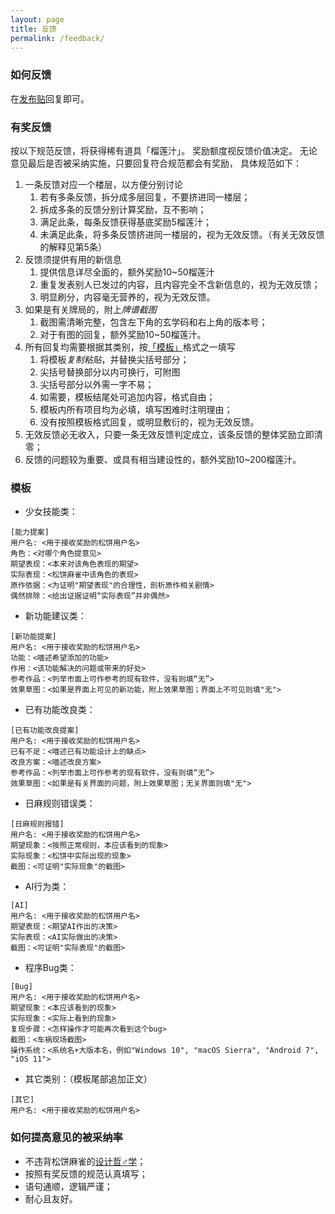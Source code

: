 ```yaml
---
layout: page
title: 反馈
permalink: /feedback/
---
```


### 如何反馈

在[发布贴]("")回复即可。

### 有奖反馈

按以下规范反馈，将获得稀有道具「榴莲汁」。
奖励额度视反馈价值决定。
无论意见最后是否被采纳实施，只要回复符合规范都会有奖励，
具体规范如下：

1. 一条反馈对应一个楼层，以方便分别讨论
    1. 若有多条反馈，拆分成多层回复，不要挤进同一楼层；
    1. 拆成多条的反馈分别计算奖励，互不影响；
    1. 满足此条，每条反馈获得基底奖励5榴莲汁；
    1. 未满足此条，将多条反馈挤进同一楼层的，视为无效反馈。（有关无效反馈的解释见第5条）
2. 反馈须提供有用的新信息
    1. 提供信息详尽全面的，额外奖励10~50榴莲汁
    1. 重复发表别人已发过的内容，且内容完全不含新信息的，视为无效反馈；
    1. 明显刷分，内容毫无营养的，视为无效反馈。
3. 如果是有关牌局的，附上*牌谱截图*
    1. 截图需清晰完整，包含左下角的玄学码和右上角的版本号；
    1. 对于有图的回复，额外奖励10~50榴莲汁。
4. 所有回复均需要根据其类别，按[「模板」](#template)格式之一填写
    1. 将模板*复制粘贴*，并替换尖括号部分；
    1. 尖括号替换部分以内可换行，可附图
	1. 尖括号部分以外需一字不易；
    1. 如需要，模板结尾处可追加内容，格式自由；
    1. 模板内所有项目均为必填，填写困难时注明理由；
    1. 没有按照模板格式回复，或明显敷衍的，视为无效反馈。
5. 无效反馈必无收入，只要一条无效反馈判定成立，该条反馈的整体奖励立即清零；
6. 反馈的问题较为重要、或具有相当建设性的，额外奖励10~200榴莲汁。


### <a name="template"></a>模板

- 少女技能类：
```
[能力提案]
用户名: <用于接收奖励的松饼用户名>
角色：<对哪个角色提意见>
期望表现：<本来对该角色表现的期望>
实际表现：<松饼麻雀中该角色的表现>
原作依据：<为证明"期望表现"的合理性，剖析原作相关剧情>
偶然排除：<给出证据证明“实际表现”并非偶然>
```
- 新功能建议类：
```
[新功能提案]
用户名: <用于接收奖励的松饼用户名>
功能：<喵述希望添加的功能>
作用：<该功能解决的问题或带来的好处>
参考作品：<列举市面上可作参考的现有软件，没有则填“无”>
效果草图：<如果是界面上可见的新功能，附上效果草图；界面上不可见则填"无">
```
- 已有功能改良类：
```
[已有功能改良提案]
用户名: <用于接收奖励的松饼用户名>
已有不足：<喵述已有功能设计上的缺点>
改良方案：<喵述改良方案>
参考作品：<列举市面上可作参考的现有软件，没有则填“无”>
效果草图：<如果是有关界面的问题，附上效果草图；无关界面则填"无">
```
- 日麻规则错误类：
```
[日麻规则报错]
用户名: <用于接收奖励的松饼用户名>
期望现象：<按照正常规则，本应该看到的现象>
实际现象：<松饼中实际出现的现象>
截图：<可证明"实际现象"的截图>
```
- AI行为类：
```
[AI]
用户名: <用于接收奖励的松饼用户名>
期望表现：<期望AI作出的决策>
实际表现：<AI实际做出的决策>
截图：<可证明"实际表现"的截图>
```
- 程序Bug类：
```
[Bug]
用户名: <用于接收奖励的松饼用户名>
期望现象：<本应该看到的现象>
实际现象：<实际上看到的现象>
复现步骤：<怎样操作才可能再次看到这个bug>
截图：<车祸现场截图>
操作系统：<系统名+大版本名，例如"Windows 10", "macOS Sierra", "Android 7", "iOS 11">
```
- 其它类别：（模板尾部追加正文）
```
[其它]
用户名: <用于接收奖励的松饼用户名>
```


### 如何提高意见的被采纳率

- 不违背松饼麻雀的[设计哲♂学](/docs/phil/)；
- 按照有奖反馈的规范认真填写；
- 语句通顺，逻辑严谨；
- 耐心且友好。

